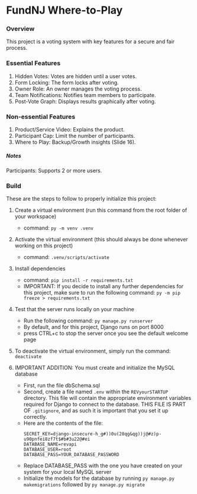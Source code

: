 # FundNJ Where-to-Play

### Overview
This project is a voting system with key features for a secure and fair process.

### Essential Features
1. Hidden Votes: Votes are hidden until a user votes.
2. Form Locking: The form locks after voting.
3. Owner Role: An owner manages the voting process.
4. Team Notifications: Notifies team members to participate.
5. Post-Vote Graph: Displays results graphically after voting.

### Non-essential Features
1. Product/Service Video: Explains the product.
2. Participant Cap: Limit the number of participants.
3. Where to Play: Backup/Growth insights (Slide 16).

##### Notes
Participants: Supports 2 or more users.

### Build

These are the steps to follow to properly initialize this project:

1. Create a virtual environment (run this command from the root folder of your workspace)

   - command: `py -m venv .venv`

2. Activate the virtual environment (this should always be done whenever working on this project)

   - command: `.venv/scripts/activate`

3. Install dependencies

   - command: `pip install -r requirements.txt`
   - IMPORTANT: If you decide to install any further dependencies for this project, make sure
     to run the following command: `py -m pip freeze > requirements.txt`

4. Test that the server runs locally on your machine

   - Run the following command: `py manage.py runserver`
   - By default, and for this project, Django runs on port 8000
   - press CTRL+c to stop the server once you see the default welcome page

5. To deactivate the virtual environment, simply run the command: `deactivate`

6. IMPORTANT ADDITION: You must create and initialize the MySQL database
   - First, run the file dbSchema.sql
   - Second, create a file named `.env` within the `REVyourSTARTUP` directory. This file will contain the appropriate environment variables required for Django to connect to the database. THIS FILE IS PART OF `.gitignore`, and as such it is important that you set it up correctly.
   - Here are the contents of the file:
     ```
     SECRET_KEY=django-insecure-h_g#))0u(28qg&qg))j@#z)p-u90pnfei8zf7t$#b#3u22@#ei
     DATABASE_NAME=revapi
     DATABASE_USER=root
     DATABASE_PASS=YOUR_DATABASE_PASSWORD
     ```
   - Replace DATABASE_PASS with the one you have created on your system for your local MySQL server
   - Initialize the models for the database by running `py manage.py makemigrations` followed by `py manage.py migrate`